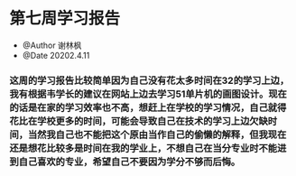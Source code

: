# 第七周学习报告  
* @Author 谢林枫
* @Date 20202.4.11
### 这周的学习报告比较简单因为自己没有花太多时间在32的学习上边，我有根据韦学长的建议在网站上边去学习51单片机的画图设计。现在的话是在家的学习效率也不高，想赶上在学校的学习情况，自己就得花比在学校更多的时间，可能会导致自己在技术的学习上边欠缺时间，当然我自己也不能把这个原由当作自己的偷懒的解释，但我现在还是想花比较多是时间在我的学业上，不想自己在当分专业时不能进到自己喜欢的专业，希望自己不要因为学分不够而后悔。

